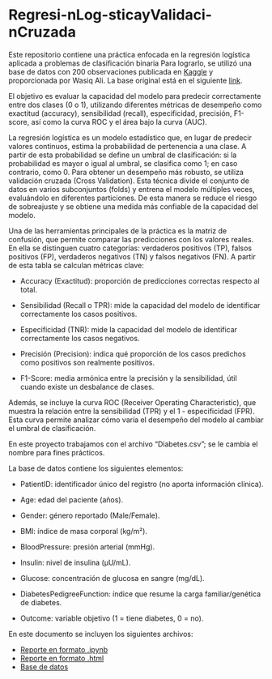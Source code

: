 # Regresi-nLog-sticayValidaci-nCruzada

Este repositorio contiene una práctica enfocada en la regresión logística aplicada a problemas de clasificación binaria Para lograrlo, se utilizó una base de datos con 200 observaciones publicada en [Kaggle](https://www.kaggle.com/datasets) y proporcionada por Wasiq Ali. La base original está en el siguiente [link](https://www.kaggle.com/datasets/wasiqaliyasir/diabates-dataset).  

El objetivo es evaluar la capacidad del modelo para predecir correctamente entre dos clases (0 o 1), utilizando diferentes métricas de desempeño como exactitud (accuracy), sensibilidad (recall), especificidad, precisión, F1-score, así como la curva ROC y el área bajo la curva (AUC).

La regresión logística es un modelo estadístico que, en lugar de predecir valores continuos, estima la probabilidad de pertenencia a una clase. A partir de esta probabilidad se define un umbral de clasificación: si la probabilidad es mayor o igual al umbral, se clasifica como 1; en caso contrario, como 0.
Para obtener un desempeño más robusto, se utiliza validación cruzada (Cross Validation). Esta técnica divide el conjunto de datos en varios subconjuntos (folds) y entrena el modelo múltiples veces, evaluándolo en diferentes particiones. De esta manera se reduce el riesgo de sobreajuste y se obtiene una medida más confiable de la capacidad del modelo.

Una de las herramientas principales de la práctica es la matriz de confusión, que permite comparar las predicciones con los valores reales. En ella se distinguen cuatro categorías: verdaderos positivos (TP), falsos positivos (FP), verdaderos negativos (TN) y falsos negativos (FN). A partir de esta tabla se calculan métricas clave:

* Accuracy (Exactitud): proporción de predicciones correctas respecto al total.

* Sensibilidad (Recall o TPR): mide la capacidad del modelo de identificar correctamente los casos positivos.

* Especificidad (TNR): mide la capacidad del modelo de identificar correctamente los casos negativos.

* Precisión (Precision): indica qué proporción de los casos predichos como positivos son realmente positivos.

* F1-Score: media armónica entre la precisión y la sensibilidad, útil cuando existe un desbalance de clases.

Además, se incluye la curva ROC (Receiver Operating Characteristic), que muestra la relación entre la sensibilidad (TPR) y el 1 - especificidad (FPR). Esta curva permite analizar cómo varía el desempeño del modelo al cambiar el umbral de clasificación.

En este proyecto trabajamos con el archivo “Diabetes.csv”; se le cambia el nombre para fines prácticos.

La base de datos contiene los siguientes elementos:

* PatientID: identificador único del registro (no aporta información clínica).

* Age: edad del paciente (años).

* Gender: género reportado (Male/Female).

* BMI: índice de masa corporal (kg/m²).

* BloodPressure: presión arterial (mmHg).

* Insulin: nivel de insulina (μU/mL).

* Glucose: concentración de glucosa en sangre (mg/dL).

* DiabetesPedigreeFunction: índice que resume la carga familiar/genética de diabetes.

* Outcome: variable objetivo (1 = tiene diabetes, 0 = no).

En este documento se incluyen los siguientes archivos: 
* [Reporte en formato .ipynb]("A2.1_645700.ipynb")
* [Reporte en formato .html]("A2.1_645700.html")
* [Base de datos]("Diabetes.csv")
